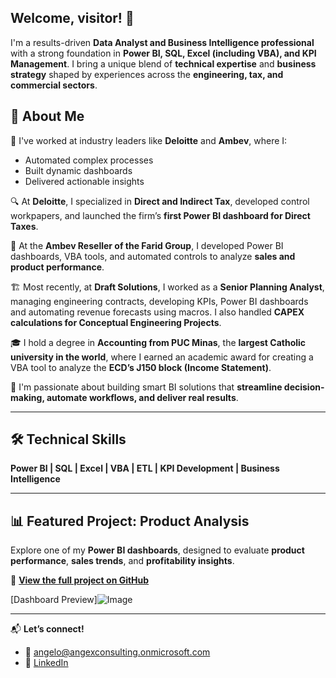 ## Welcome, visitor! 👋

I'm a results-driven **Data Analyst and Business Intelligence professional** with a strong foundation in **Power BI, SQL, Excel (including VBA), and KPI Management**. I bring a unique blend of **technical expertise** and **business strategy** shaped by experiences across the **engineering, tax, and commercial sectors**.

## 👤 About Me

💼 I've worked at industry leaders like **Deloitte** and **Ambev**, where I:

- Automated complex processes  
- Built dynamic dashboards  
- Delivered actionable insights  

🔍 At **Deloitte**, I specialized in **Direct and Indirect Tax**, developed control workpapers, and launched the firm’s **first Power BI dashboard for Direct Taxes**.

🍻 At the **Ambev Reseller of the Farid Group**, I developed Power BI dashboards, VBA tools, and automated controls to analyze **sales and product performance**.

🏗️ Most recently, at **Draft Solutions**, I worked as a **Senior Planning Analyst**, managing engineering contracts, developing KPIs, Power BI dashboards and automating revenue forecasts using macros. I also handled **CAPEX calculations for Conceptual Engineering Projects**.

🎓 I hold a degree in **Accounting from PUC Minas**, the **largest Catholic university in the world**, where I earned an academic award for creating a VBA tool to analyze the **ECD’s J150 block (Income Statement)**.

🚀 I'm passionate about building smart BI solutions that **streamline decision-making, automate workflows, and deliver real results**.

---

## 🛠️ Technical Skills  
**Power BI | SQL | Excel | VBA | ETL | KPI Development | Business Intelligence**

---

## 📊 Featured Project: Product Analysis

Explore one of my **Power BI dashboards**, designed to evaluate **product performance**, **sales trends**, and **profitability insights**.

🔗 [**View the full project on GitHub**](https://github.com/Angelo-77/ProductAnalysis)

[Dashboard Preview]![Image](https://github.com/user-attachments/assets/38e210d9-65de-4ab6-8c62-cee1f28a8966)

---

📬 **Let’s connect!**  
- 📧 angelo@angexconsulting.onmicrosoft.com  
- 💼 [LinkedIn](https://www.linkedin.com/in/miguel-angelo-015782198/)


